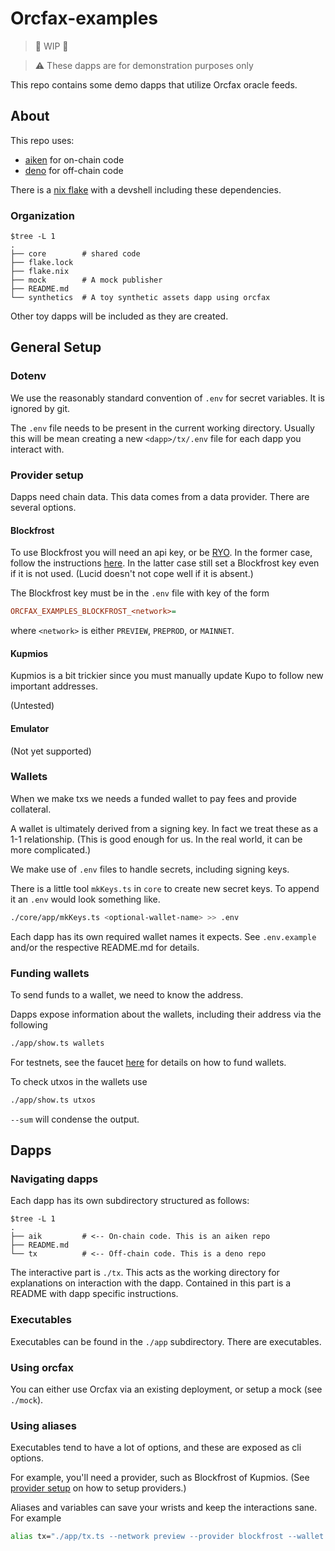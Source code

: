 # Orcfax-examples

> 🚧 WIP 🚧

> ⚠️ These dapps are for demonstration purposes only

This repo contains some demo dapps that utilize Orcfax oracle feeds.

## About

This repo uses:

- [aiken](https://aiken-lang.org/) for on-chain code
- [deno](https://deno.com/) for off-chain code

There is a [nix flake](https://nixos.wiki/wiki/Flakes) with a devshell including
these dependencies.

### Organization

```sample
$tree -L 1
.
├── core        # shared code
├── flake.lock  
├── flake.nix
├── mock        # A mock publisher
├── README.md   
└── synthetics  # A toy synthetic assets dapp using orcfax
```

Other toy dapps will be included as they are created.

## General Setup

### Dotenv

We use the reasonably standard convention of `.env` for secret variables. It is
ignored by git.

The `.env` file needs to be present in the current working directory. Usually
this will be mean creating a new `<dapp>/tx/.env` file for each dapp you
interact with.

### Provider setup

Dapps need chain data. This data comes from a data provider. There are several
options.

#### Blockfrost

To use Blockfrost you will need an api key, or be
[RYO](https://github.com/blockfrost/blockfrost-backend-ryo). In the former case,
follow the instructions
[here](https://blockfrost.dev/docs/overview/getting-started). In the latter case
still set a Blockfrost key even if it is not used. (Lucid doesn't not cope well
if it is absent.)

The Blockfrost key must be in the `.env` file with key of the form

```ini
ORCFAX_EXAMPLES_BLOCKFROST_<network>=
```

where `<network>` is either `PREVIEW`, `PREPROD`, or `MAINNET`.

#### Kupmios

Kupmios is a bit trickier since you must manually update Kupo to follow new
important addresses.

(Untested)

#### Emulator

(Not yet supported)

### Wallets

When we make txs we needs a funded wallet to pay fees and provide collateral.

A wallet is ultimately derived from a signing key. In fact we treat these as a
1-1 relationship. (This is good enough for us. In the real world, it can be more
complicated.)

We make use of `.env` files to handle secrets, including signing keys.

There is a little tool `mkKeys.ts` in `core` to create new secret keys. To
append it an `.env` would look something like.

```sh
./core/app/mkKeys.ts <optional-wallet-name> >> .env
```

Each dapp has its own required wallet names it expects. See `.env.example`
and/or the respective README.md for details.

### Funding wallets

To send funds to a wallet, we need to know the address.

Dapps expose information about the wallets, including their address via the
following

```sh
./app/show.ts wallets
```

For testnets, see the faucet
[here](https://docs.cardano.org/cardano-testnets/tools/faucet/) for details on
how to fund wallets.

To check utxos in the wallets use

```sh
./app/show.ts utxos
```

`--sum` will condense the output.

## Dapps

### Navigating dapps

Each dapp has its own subdirectory structured as follows:

```
$tree -L 1
.
├── aik         # <-- On-chain code. This is an aiken repo
├── README.md
└── tx          # <-- Off-chain code. This is a deno repo
```

The interactive part is `./tx`. This acts as the working directory for
explanations on interaction with the dapp. Contained in this part is a README
with dapp specific instructions.

### Executables

Executables can be found in the `./app` subdirectory. There are executables.

### Using orcfax

You can either use Orcfax via an existing deployment, or setup a mock (see
`./mock`).

### Using aliases

Executables tend to have a lot of options, and these are exposed as cli options.

For example, you'll need a provider, such as Blockfrost of Kupmios. (See
[provider setup](#provider-setup) on how to setup providers.)

Aliases and variables can save your wrists and keep the interactions sane. For
example

```sh
alias tx="./app/tx.ts --network preview --provider blockfrost --wallet "
```

